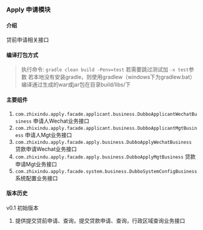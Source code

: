 ### Apply 申请模块

#### 介绍
  贷前申请相关接口

#### 编译打包方式
> 执行命令: `gradle clean build -Penv=test` 
> 若需要跳过测试加 `-x test`参数
> 若本地没有安装gradle，则使用gradlew（windows下为gradlew.bat）
> 编译通过生成的war或jar包在目录build/libs/下

#### 主要组件
 1. `com.zhixindu.apply.facade.applicant.business.DubboApplicantWechatBusiness` 申请人Wechat业务接口
 2. `com.zhixindu.apply.facade.applicant.business.DubboApplicantMgtBusiness` 申请人Mgt业务接口
 3. `com.zhixindu.apply.facade.apply.business.DubboApplyWechatBusiness` 贷款申请Wechat业务接口
 4. `com.zhixindu.apply.facade.apply.business.DubboApplyMgtBusiness` 贷款申请Mgt业务接口
 5. `com.zhixindu.apply.facade.system.business.DubboSystemConfigBusiness` 系统配置业务接口

#### 版本历史

v0.1 初始版本
  1. 提供提交贷前申请、查询，提交贷款申请、查询，行政区域查询业务接口
